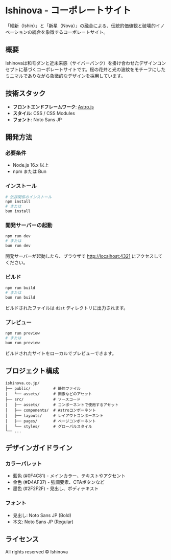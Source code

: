 # Ishinova - コーポレートサイト

「維新（Ishin）」と「新星（Nova）」の融合による、伝統的価値観と破壊的イノベーションの統合を象徴するコーポレートサイト。

## 概要

Ishinovaは和モダンと近未来感（サイバーパンク）を掛け合わせたデザインコンセプトに基づくコーポレートサイトです。桜の花弁と光の波紋をモチーフにしたミニマルでありながら象徴的なデザインを採用しています。

## 技術スタック

- **フロントエンドフレームワーク**: [Astro.js](https://astro.build/)
- **スタイル**: CSS / CSS Modules
- **フォント**: Noto Sans JP

## 開発方法

### 必要条件

- Node.js 16.x 以上
- npm または Bun

### インストール

```bash
# 依存関係のインストール
npm install
# または
bun install
```

### 開発サーバーの起動

```bash
npm run dev
# または
bun run dev
```

開発サーバーが起動したら、ブラウザで [http://localhost:4321](http://localhost:4321) にアクセスしてください。

### ビルド

```bash
npm run build
# または
bun run build
```

ビルドされたファイルは `dist` ディレクトリに出力されます。

### プレビュー

```bash
npm run preview
# または
bun run preview
```

ビルドされたサイトをローカルでプレビューできます。

## プロジェクト構成

```
ishinova.co.jp/
├── public/          # 静的ファイル
│   └── assets/      # 画像などのアセット
├── src/             # ソースコード
│   ├── assets/      # コンポーネントで使用するアセット
│   ├── components/  # Astroコンポーネント
│   ├── layouts/     # レイアウトコンポーネント
│   ├── pages/       # ページコンポーネント
│   └── styles/      # グローバルスタイル
└── ...
```

## デザインガイドライン

### カラーパレット

- 藍色 (#0F4C81) - メインカラー、テキストやアクセント
- 金色 (#D4AF37) - 強調要素、CTAボタンなど
- 墨色 (#2F2F2F) - 見出し、ボディテキスト

### フォント

- 見出し: Noto Sans JP (Bold)
- 本文: Noto Sans JP (Regular)

## ライセンス

All rights reserved © Ishinova